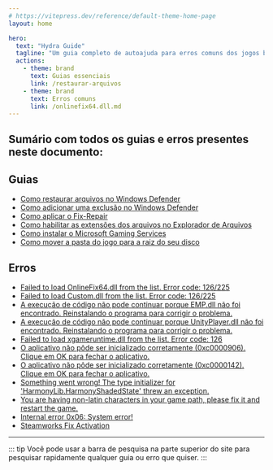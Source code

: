 ```yaml
---
# https://vitepress.dev/reference/default-theme-home-page
layout: home

hero:
  text: "Hydra Guide"
  tagline: "Um guia completo de autoajuda para erros comuns dos jogos baixados no Hydra Launcher."
  actions:
    - theme: brand
      text: Guias essenciais
      link: /restaurar-arquivos
    - theme: brand
      text: Erros comuns
      link: /onlinefix64.dll.md
---
```


## Sumário com todos os guias e erros presentes neste documento:

## Guias

- [Como restaurar arquivos no Windows Defender ](/restaurar-arquivos.md)
- [Como adicionar uma exclusão no Windows Defender ](/adicionar-exclusão.md)
- [Como aplicar o Fix-Repair](/fix-repair.md)
- [Como habilitar as extensões dos arquivos no Explorador de Arquivos](/extensões-dos-arquivos.md)
- [Como instalar o Microsoft Gaming Services ](/microsoft-gaming-services.md)
- [Como mover a pasta do jogo para a raiz do seu disco](raiz-disco.md)

## Erros

- [Failed to load OnlineFix64.dll from the list. Error code: 126/225](/onlinefix64.dll.md)
- [Failed to load Custom.dll from the list. Error code: 126/225](/custom.dll.md)
- [A execução de código não pode continuar porque EMP.dll não foi encontrado. Reinstalando o programa para corrigir o problema.](/emp.dll.md)
- [A execução de código não pode continuar porque UnityPlayer.dll não foi encontrado. Reinstalando o programa para corrigir o problema.](/unityplayer.dll.md)
- [Failed to load xgameruntime.dll from the list. Error code: 126](/xgameruntime.dll.md)
- [O aplicativo não pôde ser inicializado corretamente (0xc0000906). Clique em OK para fechar o aplicativo.](0xc0000906.md)
- [O aplicativo não pôde ser inicializado corretamente (0xc0000142). Clique em OK para fechar o aplicativo.](0xc0000142.md)
- [Something went wrong! The type initializer for 'HarmonyLib.HarmonyShadedState' threw an exception.](harmonylib.md)
- [You are having non-latin characters in your game path, please fix it and restart the game.](non-latin-characters.md)
- [Internal error 0x06: System error!](0x06.md)
- [Steamworks Fix Activation](steamworks-activation.md)

___

::: tip Você pode usar a barra de pesquisa na parte superior do site para pesquisar rapidamente qualquer guia ou erro que quiser.
:::